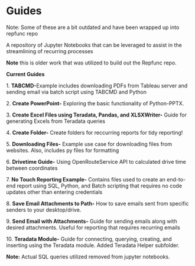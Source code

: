
# Guides 
Note: Some of these are a bit outdated and have been wrapped up into repfunc repo
<p>A repository of Jupyter Notebooks that can be leveraged to assist in the streamlining of recurring processes</p>
<b>Note</b> this is older work that was utilized to build out the Repfunc repo.
<p><b>Current Guides</b></p>
<p>1. <b>TABCMD-</b>Example includes downloading PDFs from Tableau server and sending email via batch script using TABCMD and Python</p>
<p>2. <b>Create PowerPoint-</b> Exploring the basic functionality of Python-PPTX. </p>
<p>3. <b>Create Excel Files using Teradata, Pandas, and XLSXWriter-</b> Guide for generating Excels from Teradata queries</p>
<p>4. <b>Create Folder-</b> Create folders for reccurring reports for tidy reporting!</p>
<p>5. <b>Downloading Files-</b> Example use case for downloading files from websites. Also, includes py files for formatting</p>
<p>6. <b>Drivetime Guide-</b> Using OpenRouteService API to calculated drive time between coordinates</p>
<p>7. <b>No Touch Reporting Example-</b> Contains files used to create an end-to-end report using SQL, Python, and Batch scripting that requires no code updates other than entering credentials</p>
<p>8. <b>Save Email Attachments to Path-</b> How to save emails sent from specific senders to your desktop/drive.</p>
<p>9. <b>Send Email with Attachments-</b> Guide for sending emails along with desired attachments. Useful for reporting that requires recurring emails</p>
<p>10. <b>Teradata Module-</b> Guide for connecting, querying, creating, and inserting using the Teradata module. Added Teradata Helper subfolder.</p>
<p><b>Note:</b> Actual SQL queries utilized removed from jupyter notebooks.</p>
